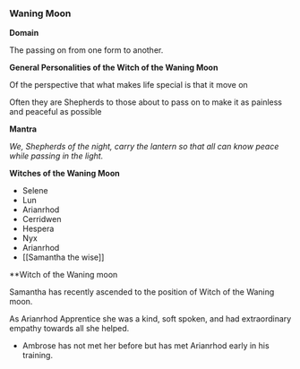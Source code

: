 ### **Waning Moon**

**Domain**

The passing on from one form to another.

**General Personalities of the Witch of the Waning Moon**

Of the perspective that what makes life special is that it move on

Often they are Shepherds to those about to pass on to make it as painless and peaceful as possible

**Mantra**

_We, Shepherds of the night, carry the lantern so that all can know peace while passing in the light._

**Witches of the Waning Moon**

- Selene
- Lun
- Arianrhod
- Cerridwen
- Hespera
- Nyx
- Arianrhod
- [[Samantha the wise]]

**Witch of the Waning moon

Samantha has recently ascended to the position of Witch of the Waning moon.

As Arianrhod Apprentice she was a kind, soft spoken, and had extraordinary empathy towards all she helped.

- Ambrose has not met her before but has met Arianrhod early in his training.